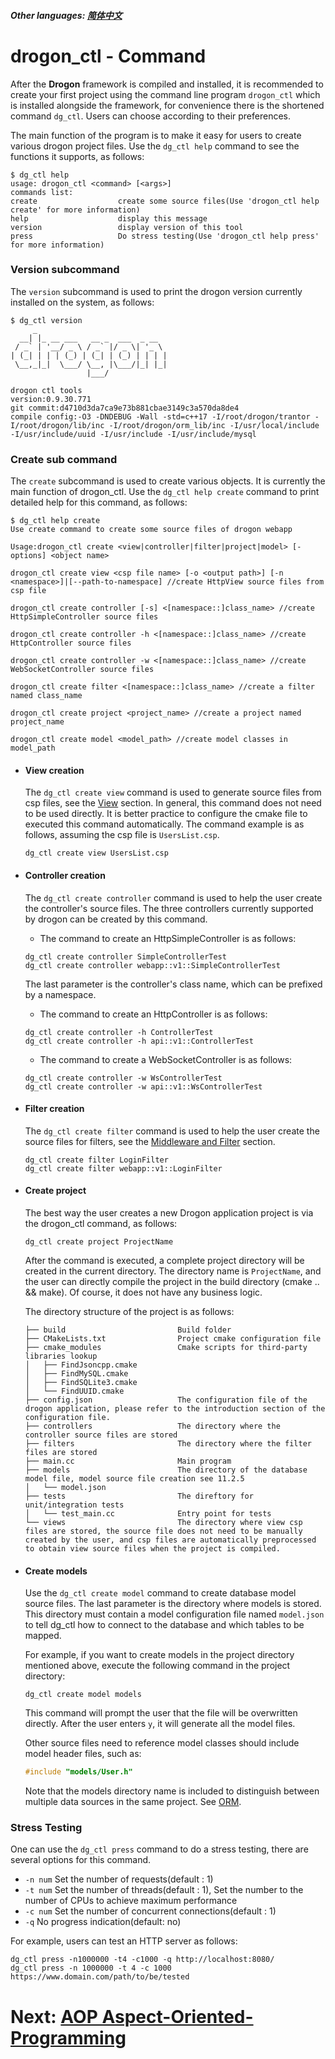 ##### Other languages: [简体中文](/CHN/CHN-12-drogon_ctl命令)

# drogon_ctl - Command

After the **Drogon** framework is compiled and installed, it is recommended to create your first project using the command line program `drogon_ctl` which is installed alongside the framework, for convenience there is the shortened command `dg_ctl`. Users can choose according to their preferences.

The main function of the program is to make it easy for users to create various drogon project files. Use the `dg_ctl help` command to see the functions it supports, as follows:

```console
$ dg_ctl help
usage: drogon_ctl <command> [<args>]
commands list:
create                  create some source files(Use 'drogon_ctl help create' for more information)
help                    display this message
version                 display version of this tool
press                   Do stress testing(Use 'drogon_ctl help press' for more information)
```

### Version subcommand

The `version` subcommand is used to print the drogon version currently installed on the system, as follows:

```console
$ dg_ctl version
     _
  __| |_ __ ___   __ _  ___  _ __
 / _` | '__/ _ \ / _` |/ _ \| '_ \
| (_| | | | (_) | (_| | (_) | | | |
 \__,_|_|  \___/ \__, |\___/|_| |_|
                 |___/

drogon ctl tools
version:0.9.30.771
git commit:d4710d3da7ca9e73b881cbae3149c3a570da8de4
compile config:-O3 -DNDEBUG -Wall -std=c++17 -I/root/drogon/trantor -I/root/drogon/lib/inc -I/root/drogon/orm_lib/inc -I/usr/local/include -I/usr/include/uuid -I/usr/include -I/usr/include/mysql
```

### Create sub command

The `create` subcommand is used to create various objects. It is currently the main function of drogon_ctl. Use the `dg_ctl help create` command to print detailed help for this command, as follows:

```console
$ dg_ctl help create
Use create command to create some source files of drogon webapp

Usage:drogon_ctl create <view|controller|filter|project|model> [-options] <object name>

drogon_ctl create view <csp file name> [-o <output path>] [-n <namespace>]|[--path-to-namespace] //create HttpView source files from csp file

drogon_ctl create controller [-s] <[namespace::]class_name> //create HttpSimpleController source files

drogon_ctl create controller -h <[namespace::]class_name> //create HttpController source files

drogon_ctl create controller -w <[namespace::]class_name> //create WebSocketController source files

drogon_ctl create filter <[namespace::]class_name> //create a filter named class_name

drogon_ctl create project <project_name> //create a project named project_name

drogon_ctl create model <model_path> //create model classes in model_path
```

- #### View creation

  The `dg_ctl create view` command is used to generate source files from csp files, see the [View](/ENG/ENG-06-View) section. In general, this command does not need to be used directly. It is better practice to configure the cmake file to executed this command automatically. The command example is as follows, assuming the csp file is `UsersList.csp`.

  ```shell
  dg_ctl create view UsersList.csp
  ```

- #### Controller creation

  The `dg_ctl create controller` command is used to help the user create the controller's source files. The three controllers currently supported by drogon can be created by this command.

  - The command to create an HttpSimpleController is as follows:

  ```shell
  dg_ctl create controller SimpleControllerTest
  dg_ctl create controller webapp::v1::SimpleControllerTest
  ```

  The last parameter is the controller's class name, which can be prefixed by a namespace.

  - The command to create an HttpController is as follows:

  ```shell
  dg_ctl create controller -h ControllerTest
  dg_ctl create controller -h api::v1::ControllerTest
  ```

  - The command to create a WebSocketController is as follows:

  ```shell
  dg_ctl create controller -w WsControllerTest
  dg_ctl create controller -w api::v1::WsControllerTest
  ```

- #### Filter creation

  The `dg_ctl create filter` command is used to help the user create the source files for filters, see the [Middleware and Filter](/ENG/ENG-05-Middleware-and-Filter) section.

  ```shell
  dg_ctl create filter LoginFilter
  dg_ctl create filter webapp::v1::LoginFilter
  ```

- #### Create project

  The best way the user creates a new Drogon application project is via the drogon_ctl command, as follows:

  ```shell
  dg_ctl create project ProjectName
  ```

  After the command is executed, a complete project directory will be created in the current directory. The directory name is `ProjectName`, and the user can directly compile the project in the build directory (cmake .. && make). Of course, it does not have any business logic.

  The directory structure of the project is as follows:

  ```console
  ├── build                         Build folder
  ├── CMakeLists.txt                Project cmake configuration file
  ├── cmake_modules                 Cmake scripts for third-party libraries lookup
  │   ├── FindJsoncpp.cmake
  │   ├── FindMySQL.cmake
  │   ├── FindSQLite3.cmake
  │   └── FindUUID.cmake
  ├── config.json                   The configuration file of the drogon application, please refer to the introduction section of the configuration file.
  ├── controllers                   The directory where the controller source files are stored
  ├── filters                       The directory where the filter files are stored
  ├── main.cc                       Main program
  ├── models                        The directory of the database model file, model source file creation see 11.2.5
  │   └── model.json
  ├── tests                         The direftory for unit/integration tests
  │   └── test_main.cc              Entry point for tests
  └── views                         The directory where view csp files are stored, the source file does not need to be manually created by the user, and csp files are automatically preprocessed to obtain view source files when the project is compiled.
  ```

- #### Create models

  Use the `dg_ctl create model` command to create database model source files. The last parameter is the directory where models is stored. This directory must contain a model configuration file named `model.json` to tell dg_ctl how to connect to the database and which tables to be mapped.

  For example, if you want to create models in the project directory mentioned above, execute the following command in the project directory:

  ```shell
  dg_ctl create model models
  ```

  This command will prompt the user that the file will be overwritten directly. After the user enters `y`, it will generate all the model files.

  Other source files need to reference model classes should include model header files, such as:

  ```c++
  #include "models/User.h"
  ```

  Note that the models directory name is included to distinguish between multiple data sources in the same project. See [ORM](/ENG/ENG-08-3-Database-ORM).

### Stress Testing

One can use the `dg_ctl press` command to do a stress testing, there are several options for this command.

- `-n num` Set the number of requests(default : 1)
- `-t num` Set the number of threads(default : 1), Set the number to the number of CPUs to achieve maximum performance
- `-c num` Set the number of concurrent connections(default : 1)
- `-q` No progress indication(default: no)

For example, users can test an HTTP server as follows:

```shell
dg_ctl press -n1000000 -t4 -c1000 -q http://localhost:8080/
dg_ctl press -n 1000000 -t 4 -c 1000 https://www.domain.com/path/to/be/tested
```

# Next: [AOP Aspect-Oriented-Programming](/ENG/ENG-13-AOP-Aspect-Oriented-Programming)
